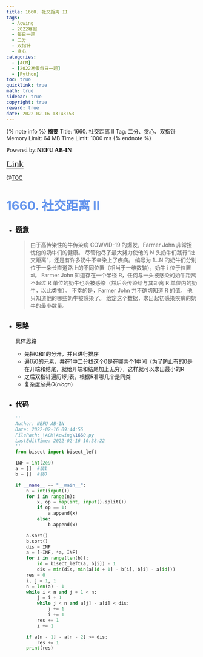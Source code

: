```yaml
---
title: 1660. 社交距离 II
tags:
  - Acwing
  - 2022寒假
  - 每日一题
  - 二分
  - 双指针
  - 贪心
categories:
  - [ACM]
  - [2022寒假每日一题]
  - [Python]
toc: true
quicklink: true
math: true
sidebar: true
copyright: true
reward: true
date: 2022-02-16 13:43:53
---
```



{% note info %}
**摘要**
Title: 1660. 社交距离 II
Tag: 二分、贪心、双指针
Memory Limit: 64 MB
Time Limit: 1000 ms
{% endnote %}
<!-- more -->

<font size=3 face=楷体>Powered by:**NEFU AB-IN**</font>

<font color=#FFA500 size=5 face=楷体>[Link](https://www.acwing.com/problem/content/description/1662/)</font>

@[TOC](文章目录)

# <font color=#6495ED size=6>1660. 社交距离 II
</font>

* ## <font size=4 face=粗体>题意</font>

  >由于高传染性的牛传染病 COWVID-19 的爆发，Farmer John 非常担忧他的奶牛们的健康。
  >尽管他尽了最大努力使他的 N 头奶牛们践行“社交距离”，还是有许多奶牛不幸染上了疾病。
  >编号为 1…N 的奶牛们分别位于一条长直道路上的不同位置（相当于一维数轴），奶牛 i 位于位置 xi。
  >Farmer John 知道存在一个半径 R，任何与一头被感染的奶牛距离不超过 R 单位的奶牛也会被感染（然后会传染给与其距离 R 单位内的奶牛，以此类推）。
  >不幸的是，Farmer John 并不确切知道 R 的值。
  >他只知道他的哪些奶牛被感染了。
  >给定这个数据，求出起初感染疾病的奶牛的最小数量。

* ## <font size=4 face=粗体>思路</font>

  具体思路
  * 先把0和1的分开，并且进行排序
  * 遍历0的元素，并在1中二分找这个0是在哪两个1中间（为了防止有的0是在开端和结尾，就给开端和结尾加上无穷），这样就可以求出最小的R
  * 之后双指针遍历1列表，根据R看哪几个是同类
  * 复杂度总共$O(nlogn)$
* ## <font size=4 face=粗体>代码</font>

  ```python
  '''
  Author: NEFU AB-IN
  Date: 2022-02-16 09:44:56
  FilePath: \ACM\Acwing\1660.py
  LastEditTime: 2022-02-16 10:38:22
  '''
  from bisect import bisect_left

  INF = int(2e9)
  a = []  #装1
  b = []  #装0

  if __name__ == "__main__":
      n = int(input())
      for i in range(n):
          x, op = map(int, input().split())
          if op == 1:
              a.append(x)
          else:
              b.append(x)

      a.sort()
      b.sort()
      dis = INF
      a = [-INF, *a, INF]
      for i in range(len(b)):
          id = bisect_left(a, b[i]) - 1
          dis = min(dis, min(a[id + 1] - b[i], b[i] - a[id]))
      res = 0
      i, j = 1, 1
      n = len(a) - 1
      while i < n and j + 1 < n:
          j = i + 1
          while j < n and a[j] - a[i] < dis:
              j += 1
              i += 1
          res += 1
          i += 1

      if a[n - 1] - a[n - 2] >= dis:
          res += 1
      print(res)
  ```